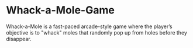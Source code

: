 # Whack-a-Mole-Game
Whack-a-Mole is a fast-paced arcade-style game where the player’s objective is to "whack" moles that randomly pop up from holes before they disappear.
